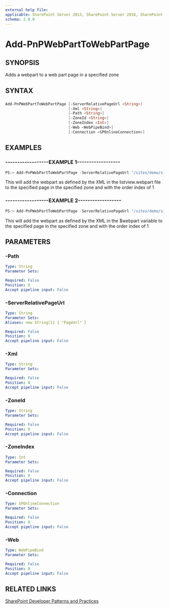 ```yaml
---
external help file:
applicable: SharePoint Server 2013, SharePoint Server 2016, SharePoint Online
schema: 2.0.0
---
```

# Add-PnPWebPartToWebPartPage

## SYNOPSIS
Adds a webpart to a web part page in a specified zone

## SYNTAX 

### 
```powershell
Add-PnPWebPartToWebPartPage [-ServerRelativePageUrl <String>]
                            [-Xml <String>]
                            [-Path <String>]
                            [-ZoneId <String>]
                            [-ZoneIndex <Int>]
                            [-Web <WebPipeBind>]
                            [-Connection <SPOnlineConnection>]
```

## EXAMPLES

### ------------------EXAMPLE 1------------------
```powershell
PS:> Add-PnPWebPartToWebPartPage -ServerRelativePageUrl "/sites/demo/sitepages/home.aspx" -Path "c:\myfiles\listview.webpart" -ZoneId "Header" -ZoneIndex 1 
```

This will add the webpart as defined by the XML in the listview.webpart file to the specified page in the specified zone and with the order index of 1

### ------------------EXAMPLE 2------------------
```powershell
PS:> Add-PnPWebPartToWebPartPage -ServerRelativePageUrl "/sites/demo/sitepages/home.aspx" -XML $webpart -ZoneId "Header" -ZoneIndex 1 
```

This will add the webpart as defined by the XML in the $webpart variable to the specified page in the specified zone and with the order index of 1

## PARAMETERS

### -Path


```yaml
Type: String
Parameter Sets: 

Required: False
Position: 0
Accept pipeline input: False
```

### -ServerRelativePageUrl


```yaml
Type: String
Parameter Sets: 
Aliases: new String[1] { "PageUrl" }

Required: False
Position: 0
Accept pipeline input: False
```

### -Xml


```yaml
Type: String
Parameter Sets: 

Required: False
Position: 0
Accept pipeline input: False
```

### -ZoneId


```yaml
Type: String
Parameter Sets: 

Required: False
Position: 0
Accept pipeline input: False
```

### -ZoneIndex


```yaml
Type: Int
Parameter Sets: 

Required: False
Position: 0
Accept pipeline input: False
```

### -Connection


```yaml
Type: SPOnlineConnection
Parameter Sets: 

Required: False
Position: 0
Accept pipeline input: False
```

### -Web


```yaml
Type: WebPipeBind
Parameter Sets: 

Required: False
Position: 0
Accept pipeline input: False
```

## RELATED LINKS

[SharePoint Developer Patterns and Practices](http://aka.ms/sppnp)